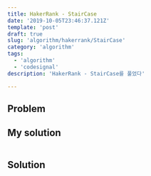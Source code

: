 ```yaml
---
title: HakerRank - StairCase
date: '2019-10-05T23:46:37.121Z'
template: 'post'
draft: true
slug: 'algorithm/hakerrank/StairCase'
category: 'algorithm'
tags:
  - 'algorithm'
  - 'codesignal'
description: 'HakerRank - StairCase를 풀었다'

---
```


## Problem



## My solution

```javascript

```

## Solution

```javascript

```

